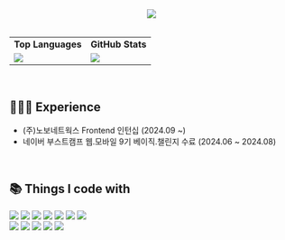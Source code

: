 <div align="center">
  <img src="https://capsule-render.vercel.app/api?type=soft&color=b6dcb6&fontColor=363636&height=100&section=header&text=Hi%20%20I'm%20%20jaebeomx&fontSize=55">
</div>

<br>

<div align="center">
  <table>
    <tr>
      <td align="center"><strong>Top Languages</strong></td>
      <td align="center"><strong>GitHub Stats</strong></td>
    </tr>
    <tr>
      <td><img src="https://github-readme-stats.vercel.app/api/top-langs/?username=jaebeomx&layout=compact&theme=tokyonight"></td>
      <td><img src="https://github-readme-stats.vercel.app/api?username=jaebeomx&show_icons=true&count_private=true&theme=tokyonight"></td>
    </tr>
  </table>
</div>

<br>

<h2>
  🏃🏻‍♂️ Experience
</h2>
<ul>
  <li>(주)노보네트웍스 Frontend 인턴십 (2024.09 ~)</li>
  <li>네이버 부스트캠프 웹.모바일 9기 베이직.챌린지 수료 (2024.06 ~ 2024.08)</li>
</ul>

<br>
  <h2>
    📚 Things I code with
  </h2>
  <p>
  <img src="https://img.shields.io/badge/React-222222?style=for-the-badge&logo=React&logoColor=61DAFB"/>
  <img src="https://img.shields.io/badge/recoil-white?style=for-the-badge&logo=recoil"/>
  <img src="https://img.shields.io/badge/styledcomponents-%23E48D85?style=for-the-badge&logo=styledcomponents&logoColor=black"/>
  <img src="https://img.shields.io/badge/Tailwind-white?style=for-the-badge&logo=tailwind%20css"/>
  <!-- <img src="https://img.shields.io/badge/redux-white?style=for-the-badge&logo=redux&logoColor=purple"/> -->
  <img src="https://img.shields.io/badge/axios-purple?style=for-the-badge&logo=axios&logoColor=white"/>
  <img src="https://img.shields.io/badge/HTML5-red?style=for-the-badge&logo=HTML5&logoColor=white"/>
  <img src="https://img.shields.io/badge/CSS3-007ACC?style=for-the-badge&logo=CSS3&logoColor=white"/>
  <br>
  <img src="https://img.shields.io/badge/typescript-%233178C6?style=for-the-badge&logo=typescript&logoColor=white&labelColor=blue"/>
  <img src="https://img.shields.io/badge/JavaScript-F7DF1C?style=for-the-badge&logo=JavaScript&logoColor=black"/>
  <img src="https://img.shields.io/badge/git-F05032?style=for-the-badge&logo=Git&logoColor=white"/>
  <img src="https://img.shields.io/badge/github-171616?style=for-the-badge&logo=github&logoColor=white"/>
  <img src="https://img.shields.io/badge/VSC-blue?style=for-the-badge&logo=visualstudiocode"/>

</p>

